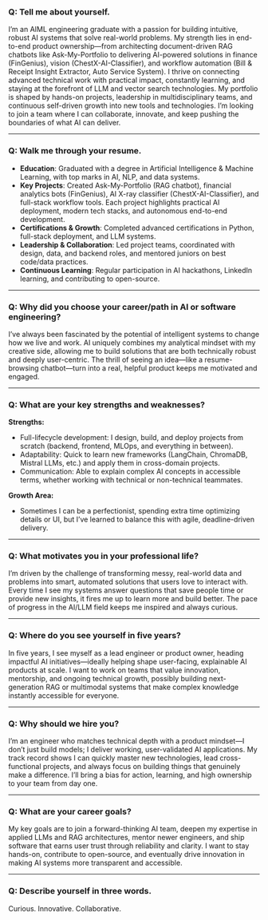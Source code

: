 ### Q: Tell me about yourself.

I’m an AIML engineering graduate with a passion for building intuitive, robust AI systems that solve real-world problems. My strength lies in end-to-end product ownership—from architecting document-driven RAG chatbots like Ask-My-Portfolio to delivering AI-powered solutions in finance (FinGenius), vision (ChestX-AI-Classifier), and workflow automation (Bill & Receipt Insight Extractor, Auto Service System). I thrive on connecting advanced technical work with practical impact, constantly learning, and staying at the forefront of LLM and vector search technologies. My portfolio is shaped by hands-on projects, leadership in multidisciplinary teams, and continuous self-driven growth into new tools and technologies. I’m looking to join a team where I can collaborate, innovate, and keep pushing the boundaries of what AI can deliver.

---

### Q: Walk me through your resume.

- **Education**: Graduated with a degree in Artificial Intelligence & Machine Learning, with top marks in AI, NLP, and data systems.
- **Key Projects**: Created Ask-My-Portfolio (RAG chatbot), financial analytics bots (FinGenius), AI X-ray classifier (ChestX-AI-Classifier), and full-stack workflow tools. Each project highlights practical AI deployment, modern tech stacks, and autonomous end-to-end development.
- **Certifications & Growth**: Completed advanced certifications in Python, full-stack deployment, and LLM systems.
- **Leadership & Collaboration**: Led project teams, coordinated with design, data, and backend roles, and mentored juniors on best code/data practices.
- **Continuous Learning**: Regular participation in AI hackathons, LinkedIn learning, and contributing to open-source.

---

### Q: Why did you choose your career/path in AI or software engineering?

I’ve always been fascinated by the potential of intelligent systems to change how we live and work. AI uniquely combines my analytical mindset with my creative side, allowing me to build solutions that are both technically robust and deeply user-centric. The thrill of seeing an idea—like a resume-browsing chatbot—turn into a real, helpful product keeps me motivated and engaged.

---

### Q: What are your key strengths and weaknesses?

**Strengths:**
- Full-lifecycle development: I design, build, and deploy projects from scratch (backend, frontend, MLOps, and everything in between).
- Adaptability: Quick to learn new frameworks (LangChain, ChromaDB, Mistral LLMs, etc.) and apply them in cross-domain projects.
- Communication: Able to explain complex AI concepts in accessible terms, whether working with technical or non-technical teammates.

**Growth Area:**
- Sometimes I can be a perfectionist, spending extra time optimizing details or UI, but I’ve learned to balance this with agile, deadline-driven delivery.

---

### Q: What motivates you in your professional life?

I’m driven by the challenge of transforming messy, real-world data and problems into smart, automated solutions that users love to interact with. Every time I see my systems answer questions that save people time or provide new insights, it fires me up to learn more and build better. The pace of progress in the AI/LLM field keeps me inspired and always curious.

---

### Q: Where do you see yourself in five years?

In five years, I see myself as a lead engineer or product owner, heading impactful AI initiatives—ideally helping shape user-facing, explainable AI products at scale. I want to work on teams that value innovation, mentorship, and ongoing technical growth, possibly building next-generation RAG or multimodal systems that make complex knowledge instantly accessible for everyone.

---

### Q: Why should we hire you?

I’m an engineer who matches technical depth with a product mindset—I don’t just build models; I deliver working, user-validated AI applications. My track record shows I can quickly master new technologies, lead cross-functional projects, and always focus on building things that genuinely make a difference. I’ll bring a bias for action, learning, and high ownership to your team from day one.

---

### Q: What are your career goals?

My key goals are to join a forward-thinking AI team, deepen my expertise in applied LLMs and RAG architectures, mentor newer engineers, and ship software that earns user trust through reliability and clarity. I want to stay hands-on, contribute to open-source, and eventually drive innovation in making AI systems more transparent and accessible.

---

### Q: Describe yourself in three words.

Curious. Innovative. Collaborative.
